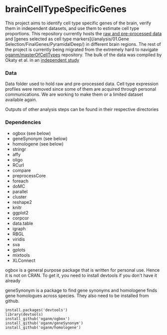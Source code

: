 # brainCellTypeSpecificGenes

This project aims to identify cell type specific genes of the brain, verify them in independent datasets, and use them to estimate cell type proportions. This repository currently hosts the [raw and pre-processed data](data) and [genes selected as cell type markers](/analysis/01.Gene Selection/FinalGenes/PyramidalDeep/) in different brain regions. The rest of the project is currently being migrated from the extremely hard to navigate [oganm/masterOfCellTypes](https://github.com/oganm/masterOfCellTypes) repository. The bulk of the data was compiled by Okaty et al. in an [independent study](http://dx.doi.org/10.1371/journal.pone.0016493)

### Data
Data folder used to hold raw and pre-processed data. Cell type expression profiles were removed since some of them are acquired through personal communications. We are working to make them or a limited dataset available again.

Outputs of other analysis steps can be found in their respective directories

### Dependencies
* ogbox (see below)
* geneSynonym (see below)
* homologene (see below)
* stringr
* affy
* oligo
* RCurl
* compare
* preprocessCore
* foreach
* doMC
* parallel
* cluster
* reshape2
* knitr
* ggplot2
* corpcor
* data.table
* igraph
* RBGL
* viridis
* sva
* gplots
* mixtools
* XLConnect


ogbox is a general purpose package that is written for personal use. Hence it is not on CRAN. To get it, you need to install devtools if you don't have it already

geneSynonym is a package to find gene synonyms and homologene finds gene homologues across species. They also need to be installed from github.

```
install.packages('devtools')
library(devtools)
install_github('oganm/ogbox')
install_github('oganm/geneSynonym')
install_github('oganm/homologene')


```
